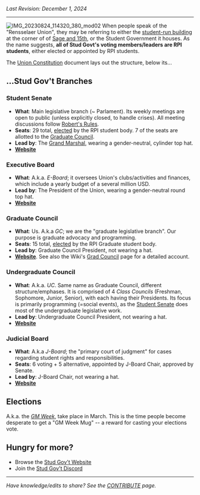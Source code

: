 _Last Revision: December 1, 2024_

---

![IMG_20230824_114320_380_mod02](../_assets/Union%20-%20building%20photo.jpeg)
When people speak of the "Rensselaer Union", they may be referring to either the [student-run building](The%20Union.md) at the corner of of [Sage and 15th](https://www.google.com/maps/place/Rensselaer+Union/@42.7299076,-73.679241,17z/data=!3m1!4b1!4m6!3m5!1s0x89de0f9ff3c17227:0xd5d808a8e2c02a72!8m2!3d42.7299076!4d-73.6766661!16s%2Fg%2F11r922zdp?entry=ttu&g_ep=EgoyMDI0MDkyNS4wIKXMDSoASAFQAw%3D%3D), or the Student Government it houses. As the name suggests, **all of Stud Govt's voting members/leaders are RPI students**, either elected or appointed by RPI students.

The [Union Constitution](https://rpi.app.box.com/v/rpisg/file/1689369858823) document lays out the structure, below its...

## ...Stud Gov't Branches

### Student Senate
- **What**: Main legislative branch (~ Parlament). Its weekly meetings are open to public (unless explicitly closed, to handle crises). All meeting discussions follow [Robert's Rules](https://en.wikipedia.org/wiki/Robert's_Rules_of_Order). 
- **Seats**: 29 total, [elected](Stud%20Gov't%20101.md#Elections) by the RPI student body. 7 of the seats are allotted to the [Graduate Council](Graduate%20Council/GC%20Overview.md). 
- **Lead by**: The [Grand Marshal](https://en.wikipedia.org/wiki/Grand_Marshal_(RPI)), wearing a gender-neutral, cylinder top hat.
- [**Website**](https://sites.google.com/view/rpistugov/student-senate)

### Executive Board
- **What**: A.k.a. _E-Board_; it oversees Union's clubs/activities and finances, which include a yearly budget of a several million USD.
- **Lead by**: The President of the Union, wearing a gender-neutral round top hat.
- [**Website**](https://sites.google.com/view/rpistugov/executive-board) 

### Graduate Council
- **What**: Us. A.k.a _GC_; we are the "graduate legislative branch". Our purpose is graduate advocacy and programming. 
- **Seats**: 15 total, [elected](Stud%20Gov't%20101.md#Elections) by the RPI Graduate student body.
- **Lead by**: Graduate Council President, not wearing a hat.
- [**Website**](https://sites.google.com/view/rpistugov/graduate-council). See also the Wiki's [Grad Council](Graduate%20Council/GC%20Overview.md) page for a detailed account.

### Undergraduate Council
- **What**: A.k.a. _UC_. Same name as Graduate Council, different structure/emphases. It is comprised of 4 _Class Councils_ (Freshman, Sophomore, Junior, Senior), with each having their Presidents. Its focus is primarily programming (=social events), as the [Student Senate](Stud%20Gov't%20101.md#Student%20Senate) does most of the undergraduate legislative work.
- **Lead by**: Undergraduate Council President, not wearing a hat.
- [**Website**](https://sites.google.com/view/rpistugov/undergraduate-council)

### Judicial Board
- **What**: A.k.a _J-Board_; the "primary court of judgment" for cases regarding student rights and responsibilities.
- **Seats**: 6 voting + 5 alternative, appointed by J-Board Chair, approved by Senate.
- **Lead by**: J-Board Chair, not wearing a hat.
- [**Website**](https://sites.google.com/view/rpistugov/judicial-board)

## Elections
A.k.a. the [_GM Week_](https://en.wikipedia.org/wiki/Grand_Marshal_(RPI)#GM_Week_celebrations), take place in March. This is the time people become desperate to get a "GM Week Mug" -- a reward for casting your elections vote. 

## Hungry for more?
- Browse the [Stud Gov't Website](https://sites.google.com/view/rpistugov/home)
- Join the [Stud Gov't Discord](https://discord.com/invite/zRPH2JMF6n)

---
_Have knowledge/edits to share? See the [CONTRIBUTE](../CONTRIBUTE.md) page._